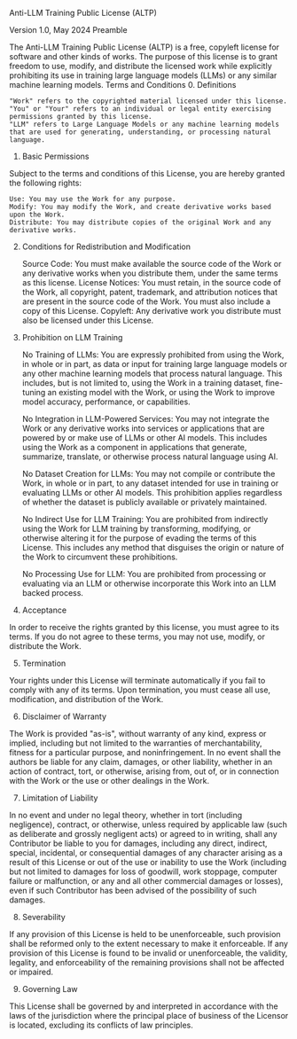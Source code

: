 Anti-LLM Training Public License (ALTP)

Version 1.0, May 2024
Preamble

The Anti-LLM Training Public License (ALTP) is a free, copyleft license for software and other kinds of works. The purpose of this license is to grant freedom to use, modify, and distribute the licensed work while explicitly prohibiting its use in training large language models (LLMs) or any similar machine learning models.
Terms and Conditions
0. Definitions

    "Work" refers to the copyrighted material licensed under this license.
    "You" or "Your" refers to an individual or legal entity exercising permissions granted by this license.
    "LLM" refers to Large Language Models or any machine learning models that are used for generating, understanding, or processing natural language.

1. Basic Permissions

Subject to the terms and conditions of this License, you are hereby granted the following rights:

    Use: You may use the Work for any purpose.
    Modify: You may modify the Work, and create derivative works based upon the Work.
    Distribute: You may distribute copies of the original Work and any derivative works.

2. Conditions for Redistribution and Modification

    Source Code: You must make available the source code of the Work or any derivative works when you distribute them, under the same terms as this license.
    License Notices: You must retain, in the source code of the Work, all copyright, patent, trademark, and attribution notices that are present in the source code of the Work. You must also include a copy of this License.
    Copyleft: Any derivative work you distribute must also be licensed under this License.

3. Prohibition on LLM Training

    No Training of LLMs: You are expressly prohibited from using the Work, in whole or in part, as data or input for training large language models or any other machine learning models that process natural language. This includes, but is not limited to, using the Work in a training dataset, fine-tuning an existing model with the Work, or using the Work to improve model accuracy, performance, or capabilities.

    No Integration in LLM-Powered Services: You may not integrate the Work or any derivative works into services or applications that are powered by or make use of LLMs or other AI models. This includes using the Work as a component in applications that generate, summarize, translate, or otherwise process natural language using AI.

    No Dataset Creation for LLMs: You may not compile or contribute the Work, in whole or in part, to any dataset intended for use in training or evaluating LLMs or other AI models. This prohibition applies regardless of whether the dataset is publicly available or privately maintained.

    No Indirect Use for LLM Training: You are prohibited from indirectly using the Work for LLM training by transforming, modifying, or otherwise altering it for the purpose of evading the terms of this License. This includes any method that disguises the origin or nature of the Work to circumvent these prohibitions.

    No Processing Use for LLM: You are prohibited from processing or evaluating via an LLM or otherwise incorporate this Work into an LLM backed process.

4. Acceptance

In order to receive the rights granted by this license, you must agree to its terms. If you do not agree to these terms, you may not use, modify, or distribute the Work.

5. Termination

Your rights under this License will terminate automatically if you fail to comply with any of its terms. Upon termination, you must cease all use, modification, and distribution of the Work.

6. Disclaimer of Warranty

The Work is provided "as-is", without warranty of any kind, express or implied, including but not limited to the warranties of merchantability, fitness for a particular purpose, and noninfringement. In no event shall the authors be liable for any claim, damages, or other liability, whether in an action of contract, tort, or otherwise, arising from, out of, or in connection with the Work or the use or other dealings in the Work.

7. Limitation of Liability

In no event and under no legal theory, whether in tort (including negligence), contract, or otherwise, unless required by applicable law (such as deliberate and grossly negligent acts) or agreed to in writing, shall any Contributor be liable to you for damages, including any direct, indirect, special, incidental, or consequential damages of any character arising as a result of this License or out of the use or inability to use the Work (including but not limited to damages for loss of goodwill, work stoppage, computer failure or malfunction, or any and all other commercial damages or losses), even if such Contributor has been advised of the possibility of such damages.

8. Severability

If any provision of this License is held to be unenforceable, such provision shall be reformed only to the extent necessary to make it enforceable. If any provision of this License is found to be invalid or unenforceable, the validity, legality, and enforceability of the remaining provisions shall not be affected or impaired.

9. Governing Law

This License shall be governed by and interpreted in accordance with the laws of the jurisdiction where the principal place of business of the Licensor is located, excluding its conflicts of law principles.
